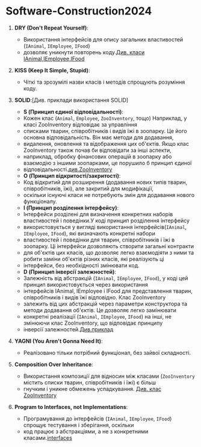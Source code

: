 # Software-Construction2024

1. **DRY (Don't Repeat Yourself)**:
   - Використання інтерфейсів для опису загальних властивостей (`IAnimal`, `IEmployee`, `IFood`)
   - дозволяє уникнути повторень коду.[Див. класи IAnimal,IEmployee,IFood](./Task1/Zoo/Program.cs#L7-L23)

2. **KISS (Keep It Simple, Stupid)**:
   - Чіткі та зрозумілі назви класів і методів спрощують розуміння коду.

3. **SOLID**:[Див. приклади використання SOLID]
   - **S (Принцип єдиної відповідальності)**: 
   - Кожен клас (`Animal`, `Employee`, `ZooInventory`, тощо) Наприклад, у класі ZooInventory відповідає за управління
   - списками тварин, співробітників і видів їжі в зоопарку. Це його основна відповідальність. Він має методи для додавання,
   - видалення, оновлення та відображення цих об'єктів. Якщо клас ZooInventory також почав би відповідати за інші аспекти,
   - наприклад, обробку фінансових операцій в зоопарку або взаємодію з іншими зоопарками, це порушило б принцип єдиної
   - відповідальності.[див.ZooInventory](./Task1/Zoo/ZooInventory.cs)
   - **O (Принцип відкритості/закритості)**: 
   - Код відкритий для розширення (додавання нових типів тварин, співробітників, їжі), але закритий для модифікації,
   - оскільки існуючі класи не потребують змін для додавання нового функціоналу.
   - **I (Принцип розділення інтерфейсу)**: 
   - Інтерфейси розділені для визначення конкретних наборів властивостей і поведінки.У коді принцип розділення інтерфейсу
   - використовується у вигляді використання інтерфейсів(`IAnimal`, `IEmployee`, `IFood`), які визначають конкретні набори
   - властивостей і поведінки для тварин, співробітників і їжі в зоопарку. Ці інтерфейси дозволяють створити загальні контракти
   - для об'єктів цих класів, що дозволяє легко взаємодіяти з ними та робити заміни об'єктів різних класів, які реалізують ці
   - інтерфейси, без необхідності змінювати код.
   - **D (Принцип інверсії залежностей)**: 
   - Залежність від абстракцій (`IAnimal`, `IEmployee`, `IFood`), у коді цей принцип використовується через використання
   - інтерфейсів IAnimal, IEmployee і IFood для представлення тварин, співробітників і видів їжі відповідно. Клас ZooInventory
   - залежить від цих абстракцій через параметри конструктора та методи додавання об'єктів. Це дозволяє легко замінювати
   - конкретні реалізації (`IAnimal`, `IEmployee`, `IFood`) на інші, не змінюючи клас ZooInventory, що відповідає принципу
   - інверсії залежностей.[Див.приклад](./Task1/Zoo/Program.cs#L7-L23)
4. **YAGNI (You Aren't Gonna Need It)**:
   - Реалізовано тільки потрібний функціонал, без зайвої складності.
5. **Composition Over Inheritance**:
   - Використання композиції для відносин між класами (`ZooInventory` містить списки тварин, співробітників і їжі) є більш
   - гнучким і уникне обмежень успадкування. [Див. клас ZooInventory](./Task1/Zoo/ZooInventory.cs#L17-L22)
6. **Program to Interfaces, not Implementations**:
   - Програмування до інтерфейсів (`IAnimal`, `IEmployee`, `IFood`) спрощує тестування і зберігання, оскільки
   - код працює з абстракціями, а не з конкретними класами.[interfaces](./Task1/Zoo/Program.cs#L7-L23)

